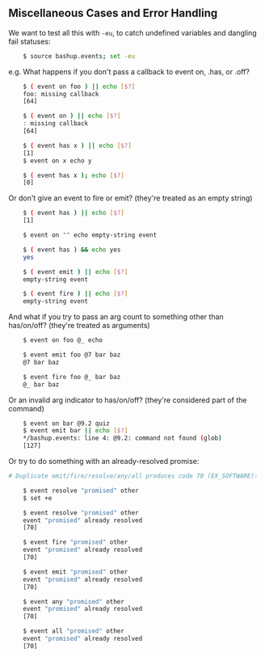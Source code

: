 ## Miscellaneous Cases and Error Handling

We want to test all this with `-eu`, to catch undefined variables and dangling fail statuses:

````sh
    $ source bashup.events; set -eu
````

e.g. What happens if you don't pass a callback to event on, .has, or .off?

````sh
    $ ( event on foo ) || echo [$?]
    foo: missing callback
    [64]

    $ ( event on ) || echo [$?]
    : missing callback
    [64]

    $ ( event has x ) || echo [$?]
    [1]
    $ event on x echo y

    $ ( event has x ); echo [$?]
    [0]

````

Or don't give an event to fire or emit?  (they're treated as an empty string)

````sh
    $ ( event has ) || echo [$?]
    [1]

    $ event on "" echo empty-string event

    $ ( event has ) && echo yes
    yes

    $ ( event emit ) || echo [$?]
    empty-string event

    $ ( event fire ) || echo [$?]
    empty-string event

````

And what if you try to pass an arg count to something other than has/on/off? (they're treated as arguments)

````sh
    $ event on foo @_ echo

    $ event emit foo @7 bar baz
    @7 bar baz

    $ event fire foo @_ bar baz
    @_ bar baz
````

Or an invalid arg indicator to has/on/off? (they're considered part of the command)

````sh
    $ event on bar @9.2 quiz
    $ event emit bar || echo [$?]
    */bashup.events: line 4: @9.2: command not found (glob)
    [127]
````

Or try to do something with an already-resolved promise:

````sh
# Duplicate emit/fire/resolve/any/all produces code 70 (EX_SOFTWARE):

    $ event resolve "promised" other
    $ set +e

    $ event resolve "promised" other
    event "promised" already resolved
    [70]

    $ event fire "promised" other
    event "promised" already resolved
    [70]

    $ event emit "promised" other
    event "promised" already resolved
    [70]

    $ event any "promised" other
    event "promised" already resolved
    [70]

    $ event all "promised" other
    event "promised" already resolved
    [70]
````